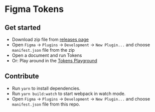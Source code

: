 # Figma Tokens

## Get started
* Download zip file from [releases page](https://github.com/six7/figma-tokens/releases)
* Open `Figma` -> `Plugins` -> `Development` -> `New Plugin...` and choose `manifest.json` file from the zip
* Open a document and run Tokens
* Or: Play around in the [Tokens Playground](https://www.figma.com/file/88v6T6m6vVUGOYNuLEjS1S/Tokens-Playground?node-id=0%3A1)

## Contribute
* Run `yarn` to install dependencies.
* Run `yarn build:watch` to start webpack in watch mode.
* Open `Figma` -> `Plugins` -> `Development` -> `New Plugin...` and choose `manifest.json` file from this repo.

